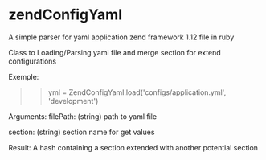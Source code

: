 zendConfigYaml
==============

A simple parser for yaml application zend framework 1.12 file in ruby

Class to Loading/Parsing yaml file and merge section for extend configurations

Exemple:
  >> yml = ZendConfigYaml.load('configs/application.yml', 'development')

Arguments:
  filePath: (string) path to yaml file
  
  section: (string) section name for get values
  
Result:
  A hash containing a section extended with another potential section
